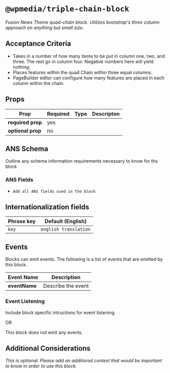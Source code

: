 # `@wpmedia/triple-chain-block`
_Fusion News Theme quad-chain block. Utilizes bootstrap's three column approach on anything but small size._

## Acceptance Criteria
- Takes in a number of how many items to be put in column one, two, and three. The rest go in column four. Negative numbers here will yield nothing.
- Places features within the quad Chain within three equal columns. 
- PageBuilder editor can configure how many features are placed in each column within the chain.

## Props
| **Prop** | **Required** | **Type** | **Descripton** |
|---|---|---|---|
| **required prop** | yes | | |
| **optional prop** | no | | |

## ANS Schema
Outline any schema information requirements necessary to know for ths block

### ANS Fields
- `Add all ANS fields used in the block`

## Internationalization fields
| Phrase key | Default (English) |
|---|---|
|`key`|`english translation`|

## Events
Blocks can emit events. The following is a list of events that are emitted by this block.

| **Event Name** | **Description** |
|---|---|
| **eventName** | Describe the event |

### Event Listening
Include block specific intructions for event listening.

OR

This block does not emit any events.

## Additional Considerations
_This is optional. Please add an additional context that would be important to know in order to use this block._
